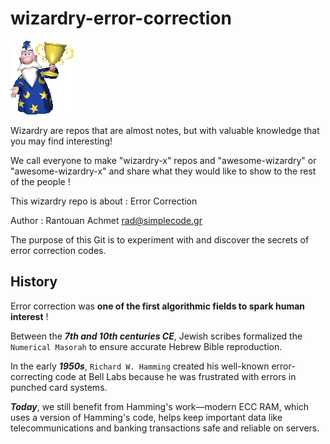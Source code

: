 # wizardry-error-correction

![wizardry-header-1](./wizardry-header-1.png)

Wizardry are repos that are almost notes, but with valuable knowledge that you may find interesting!

We call everyone to make "wizardry-x" repos and "awesome-wizardry" or "awesome-wizardry-x" and share what they would like to show to the rest of the people !

This wizardry repo is about : Error Correction

Author : Rantouan Achmet rad@simplecode.gr

The purpose of this Git is to experiment with and discover the secrets of error correction codes.

## History

Error correction was **one of the first algorithmic fields to spark human interest** !

Between the ***7th and 10th centuries CE***, Jewish scribes formalized the `Numerical Masorah` to ensure accurate Hebrew Bible reproduction.

In the early ***1950s***, `Richard W. Hamming` created his well-known error-correcting code at Bell Labs because he was frustrated with errors in punched card systems. 

***Today***, we still benefit from Hamming's work—modern ECC RAM, which uses a version of Hamming's code, helps keep important data like telecommunications and banking transactions safe and reliable on servers.
